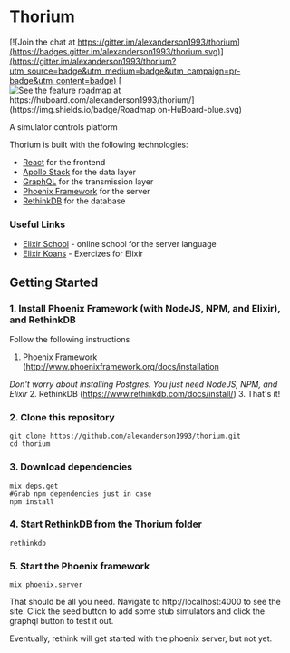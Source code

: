 # Thorium

[![Join the chat at https://gitter.im/alexanderson1993/thorium](https://badges.gitter.im/alexanderson1993/thorium.svg)](https://gitter.im/alexanderson1993/thorium?utm_source=badge&utm_medium=badge&utm_campaign=pr-badge&utm_content=badge)
[![See the feature roadmap at https://huboard.com/alexanderson1993/thorium/](https://img.shields.io/badge/Roadmap on-HuBoard-blue.svg)](https://huboard.com/alexanderson1993/thorium/)

A simulator controls platform

Thorium is built with the following technologies:
* [React](https://facebook.github.io/react/) for the frontend
* [Apollo Stack](http://www.apollostack.com/) for the data layer
* [GraphQL](http://graphql.org/) for the transmission layer
* [Phoenix Framework](http://phoenixframework.org/) for the server
* [RethinkDB](https://www.rethinkdb.com/) for the database


### Useful Links
* [Elixir School](http://elixirschool.com/) - online school for the server language
* [Elixir Koans](https://github.com/elixirkoans/elixir-koans) - Exercizes for Elixir


## Getting Started

### 1. Install Phoenix Framework (with NodeJS, NPM, and Elixir), and RethinkDB
Follow the following instructions
1. Phoenix Framework (http://www.phoenixframework.org/docs/installation

*Don't worry about installing Postgres. You just need NodeJS, NPM, and Elixir*
2. RethinkDB (https://www.rethinkdb.com/docs/install/)
3. That's it!
### 2. Clone this repository
```
git clone https://github.com/alexanderson1993/thorium.git
cd thorium
```

### 3. Download dependencies
```
mix deps.get
#Grab npm dependencies just in case
npm install
```

### 4. Start RethinkDB from the Thorium folder
```
rethinkdb
```

### 5. Start the Phoenix framework
```
mix phoenix.server
```

That should be all you need. Navigate to http://localhost:4000 to see the site. Click the seed button to add some stub simulators and click the graphql button to test it out.

Eventually, rethink will get started with the phoenix server, but not yet.
